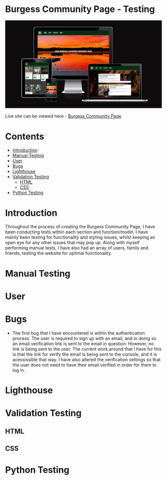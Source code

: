 # Burgess Community Page - Testing

![A photo of the Burgess Community Page being displayed on AmiResponsive](/documentation/images/amiresponsive.png)

Live site can be viewed here - [Burgess Community Page](https://burgess-community-22799d4a8274.herokuapp.com/)

# Contents

* [Introduction](#introduction)
* [Manual Testing](#manual-testing)
* [User](#user)
* [Bugs](#bugs)
* [Lighthouse](#lighthouse)
* [Validation Testing](#validation-testing)
    * [HTML](#html)
    * [CSS](#css)
* [Python Testing](#python-testing)

# Introduction

Throughout the process of creating the Burgess Community Page, I have been conducting tests within each section and function/model. I have mainly been testing for functionality and styling issues, whilst keeping an open eye for any other issues that may pop up. Along with myself performing manual tests, I have also had an array of users, family and friends, testing the website for optimal functionality.

# Manual Testing

# User

# Bugs

- The first bug that I have encountered is within the authentication process. The user is required to sign up with an email, and in doing so an email verification link is sent to the email in question. However, no link is being sent to the user. The current work around that I have for this is that the link for verify the email is being sent to the console, and it is acessissible that way. I have also altered the verification settings so that the user does not need to have their email verified in order for them to log in. 

# Lighthouse

# Validation Testing

## HTML

## CSS

# Python Testing
